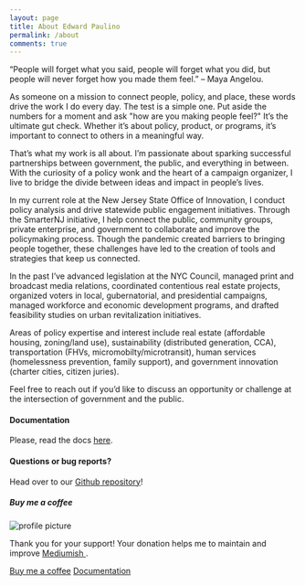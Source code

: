 ```yaml
---
layout: page
title: About Edward Paulino
permalink: /about
comments: true
---
```


<div class="row justify-content-between">
<div class="col-md-8 pr-5">

<p>“People will forget what you said, people will forget what you did, but people will never forget how you made them feel.” – Maya Angelou.</p>

 <p>As someone on a mission to connect people, policy, and place, these words drive the work I do every day. The test is a simple one. Put aside the numbers for a moment and ask "how are you making people feel?" It’s the ultimate gut check. Whether it’s about policy, product, or programs, it’s important to connect to others in a meaningful way.</p>

<p>That’s what my work is all about. I’m passionate about sparking successful partnerships between government, the public, and everything in between. With the curiosity of a policy wonk and the heart of a campaign organizer, I live to bridge the divide between ideas and impact in people’s lives.</p>

<p>In my current role at the New Jersey State Office of Innovation, I conduct policy analysis and drive statewide public engagement initiatives. Through the SmarterNJ initiative, I help connect the public, community groups, private enterprise, and government to collaborate and improve the policymaking process. Though the pandemic created barriers to bringing people together, these challenges have led to the creation of tools and strategies that keep us connected.</p>

<p>In the past I’ve advanced legislation at the NYC Council, managed print and broadcast media relations, coordinated contentious real estate projects, organized voters in local, gubernatorial, and presidential campaigns, managed workforce and economic development programs, and drafted feasibility studies on urban revitalization initiatives.</p>

<p>Areas of policy expertise and interest include real estate (affordable housing, zoning/land use), sustainability (distributed generation, CCA), transportation (FHVs, micromobilty/microtransit), human services (homelessness prevention, family support), and government innovation (charter cities, citizen juries).</p>

<p>Feel free to reach out if you’d like to discuss an opportunity or challenge at the intersection of government and the public.</p>

<h4>Documentation</h4>

<p>Please, read the docs <a href="https://bootstrapstarter.com/bootstrap-templates/template-mediumish-bootstrap-jekyll/">here</a>.</p>

<h4>Questions or bug reports?</h4>

<p>Head over to our <a href="https://github.com/wowthemesnet/mediumish-theme-jekyll">Github repository</a>!</p>

</div>

<div class="col-md-4">

<div class="sticky-top sticky-top-80">
<h5>Buy me a coffee</h5>

<p class="mb-5"><img class="shadow-lg" src="{{site.baseurl}}/assets/images/profile-pic.png" alt="profile picture" /></p>
<p>Thank you for your support! Your donation helps me to maintain and improve <a target="_blank" href="https://github.com/wowthemesnet/mediumish-theme-jekyll">Mediumish <i class="fab fa-github"></i></a>.</p>

<a target="_blank" href="https://www.wowthemes.net/donate/" class="btn btn-danger">Buy me a coffee</a> <a target="_blank" href="https://bootstrapstarter.com/bootstrap-templates/template-mediumish-bootstrap-jekyll/" class="btn btn-warning">Documentation</a>

</div>
</div>
</div>
